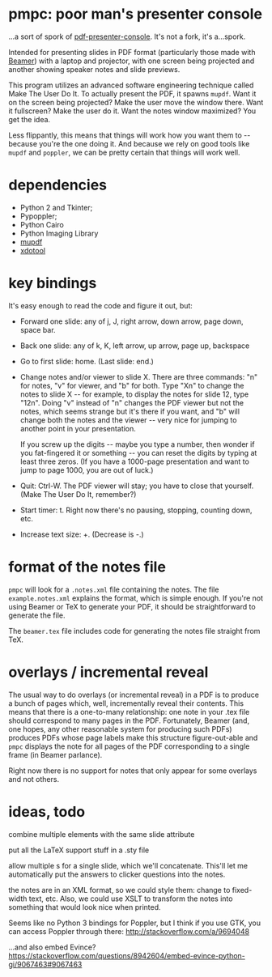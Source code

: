 # pmpc: poor man's presenter console

...a sort of spork of
[pdf-presenter-console](https://github.com/davvil/pdfpc). It's not a
fork, it's a...spork.

Intended for presenting slides in PDF format (particularly those made
with [Beamer](https://en.wikipedia.org/wiki/Beamer_%28LaTeX%29)) with a
laptop and projector, with one screen being projected and another
showing speaker notes and slide previews.

This program utilizes an advanced software engineering technique called
Make The User Do It. To actually present the PDF, it spawns `mupdf`. Want
it on the screen being projected? Make the user move the window there.
Want it fullscreen? Make the user do it. Want the notes window
maximized? You get the idea.

Less flippantly, this means that things will work how you want them to
-- because you're the one doing it. And because we rely on good tools
like `mupdf` and `poppler`, we can be pretty certain that things will
work well.

# dependencies

* Python 2 and Tkinter;
* Pypoppler;
* Python Cairo
* Python Imaging Library
* [mupdf](http://www.mupdf.com/)
* [xdotool](http://www.semicomplete.com/projects/xdotool/)

# key bindings

It's easy enough to read the code and figure it out, but:

* Forward one slide: any of j, J, right arrow, down arrow, page down, space
  bar.
  
* Back one slide: any of k, K, left arrow, up arrow, page up, backspace

* Go to first slide: home. (Last slide: end.)

* Change notes and/or viewer to slide X. There are three commands: "n"
  for notes, "v" for viewer, and "b" for both. Type "Xn" to change the
  notes to slide X -- for example, to display the notes for
  slide 12, type "12n". Doing "v" instead of "n" changes the PDF viewer
  but not the notes, which seems strange but it's there if you want, and
  "b" will change both the notes and the viewer -- very nice for jumping
  to another point in your presentation.

  If you screw up the digits -- maybe you type a number, then wonder if
  you fat-fingered it or something -- you can reset the digits by typing
  at least three zeros. (If you have a 1000-page presentation and want
  to jump to page 1000, you are out of luck.)

* Quit: Ctrl-W. The PDF viewer will stay; you have to close that
  yourself. (Make The User Do It, remember?)

* Start timer: t. Right now there's no pausing, stopping, counting down,
  etc.

* Increase text size: +. (Decrease is -.)

# format of the notes file

`pmpc` will look for a `.notes.xml` file containing the notes. The file
`example.notes.xml` explains the format, which is simple enough. If
you're not using Beamer or TeX to generate your PDF, it should be
straightforward to generate the file.

The `beamer.tex` file includes code for generating the notes file
straight from TeX.

# overlays / incremental reveal

The usual way to do overlays (or incremental reveal) in a PDF is to
produce a bunch of pages which, well, incrementally reveal their
contents. This means that there is a one-to-many relationship: one note
in your .tex file should correspond to many pages in the PDF.
Fortunately, Beamer (and, one hopes, any other reasonable system for
producing such PDFs) produces PDFs whose page labels make this structure
figure-out-able and `pmpc` displays the note for all pages of the PDF
corresponding to a single frame (in Beamer parlance).

Right now there is no support for notes that only appear for some
overlays and not others.

# ideas, todo

combine multiple <note> elements with the same slide attribute

put all the LaTeX support stuff in a .sty file

allow multiple <note>s for a single slide, which we'll concatenate.
This'll let me automatically put the answers to clicker questions into
the notes.

the notes are in an XML format, so we could style them: change to
fixed-width text, etc. Also, we could use XSLT to transform the notes
into something that would look nice when printed.

Seems like no Python 3 bindings for Poppler, but I think if you use GTK,
you can access Poppler through there: http://stackoverflow.com/a/9694048

...and also embed Evince? https://stackoverflow.com/questions/8942604/embed-evince-python-gi/9067463#9067463
